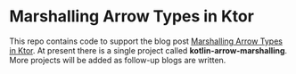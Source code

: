 # Marshalling Arrow Types in Ktor

This repo contains code to support the blog post [Marshalling Arrow Types in Ktor](https://garthgilmour.medium.com/marshalling-arrow-types-in-ktor-bc471aa3650). At present there is a single project called **kotlin-arrow-marshalling**. More projects will be added as follow-up blogs are written.